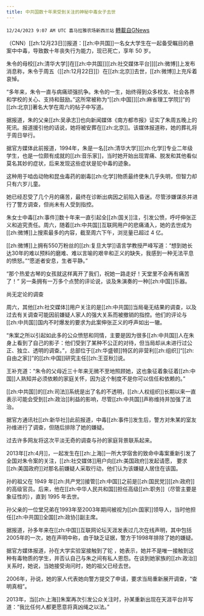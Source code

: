 ```yaml
---
title: 中共国数十年来受到关注的神秘中毒女子去世
---
```

`12/24/2023 9:07 AM UTC 喜马拉雅农场新西兰站` [轉載自GNews](https://gnews.org/articles/2146289)


 （CNN）[[zh:12月23日]]报道：[[zh:中共国]]一名女大学生在一起备受瞩目的悬案中中毒，导致数十年丧失行为能力，现已死亡，享年 50 岁。 

朱令的母校[[zh:清华大学]]在[[zh:中共国]][[zh:社交媒体平台]][[zh:微博]]上发布消息称，朱令于周五（[[zh:12月22日]]）在[[zh:北京]]去世，[[zh:微博]]上充斥着哀悼。 

“多年来，朱令一直与病痛顽强抗争。朱令的一生，始终得到众多校友、社会各界和学校的关心、支持和鼓励。”这所常被称为“[[zh:中国]][[zh:麻省理工学院]]”的[[zh:北京]]著名大学在周六的帖子中写道。 

据报道，朱的父亲[[zh:吴承志]]也向新闻媒体《南方都市报》证实了朱周五晚上的死讯。报道援引他的话说，她将被安葬在[[zh:北京]]。该媒体报道称，她的葬礼将于周日举行。 

据官方媒体此前报道，1994年，朱是一名[[zh:清华大学]][[zh:化学]]专业二年级学生，也是一位颇有成就的[[zh:音乐家]]，当时她开始出现胃痛、脱发和其他看似莫名其妙的症状，后来发现这些症状是铊中毒的迹象。 

这种用于啮齿动物和昆虫毒药的剧毒[[zh:化学]]物质最终使朱几乎失明，但智力却只有六岁儿童。 

她已经忍受了几个月的痛苦，最终在诊断出病因之前陷入昏迷。尽管涉嫌谋杀并进行了警方调查，但尚未有人受到指控。 

朱女士中毒[[zh:事件]]数十年来一直引起全[[zh:国关]]注，引发公愤，呼吁伸张正义和追究责任。周六，随着[[zh:中共国]]互联网用户的悲痛涌入，她的去世成为[[zh:微博]]上搜索最多的内容，截至周六下午，浏览量已超过 4 亿。 

[[zh:微博]]上拥有550万粉丝的[[zh:复旦大学]]语言学教授严峰写道：“想到她长达30年的难以预料的磨难、难以言喻的艰辛和正义的缺失，我感到一种无法平息的愤怒。”“愿逝者安息，生者平静。” 

“那个热爱古琴的女孩就这样离开了我们，祝她一路走好！天堂里不会再有痛苦了！” 另一条拥有一万多个点赞的评论说，谈及朱演奏的一种[[zh:中国]]乐器。 

尚无定论的调查 

周六，其他[[zh:社交媒体]]用户关注的是[[zh:中共国]]当局毫无结果的调查，以及过去有关调查可能因前嫌疑人家人的强大关系而被撤销的指控。他们的评论与[[zh:中共国]]国内不时爆发的要求为此案伸张正义的呼声如出一辙。 

“朱案之所以引起如此多的公众愤怒和同情，主要是因为很多[[zh:中共国]]人在朱身上看到了自己的影子：他们受到了某种不公正的对待，但当局却从未进行过公正、独立、透明的调查。”，总部位于[[zh:华盛顿]]特区的非营利[[zh:组织]]“[[zh:自由之家]]”的[[zh:中国]]研究主任[[zh:王亚秋]]说。 

王补充道：“朱令的父母近三十年来无微不至地照顾她，这也象征着象征着[[zh:中国]]人熟知并必须依赖的家庭关怀，因为这个制度不是你可以信任和依赖的。” 

[[zh:中共国]]的[[zh:司法]]系统是出了名的不透明，[[zh:人权组织]]长期以来一直表示可能会受到[[zh:政治]]利益的影响，尽管[[zh:中共国]]声称维持并加强了法治。 

据官方通讯社[[zh:新华社]]此前报道，中毒[[zh:事件]]发生后，警方对朱某的室友孙维进行了调查，但随后排除了她的嫌疑。 

过去许多网友将这次平淡无奇的调查与孙的家庭背景联系起来。 

2013年[[zh:4月]]，一起发生在[[zh:上海]]一所大学宿舍的致命中毒案重新引发了全国对朱令案的关注，[[zh:社交媒体]]用户向[[zh:美国政府]]发起请愿， 要求[[zh:美国政府]]对那名前嫌疑人采取行动，他们认为该嫌疑人居住在该国。 

孙的祖父在 1949 年[[zh:共产党]]接管[[zh:中国]]之前是[[zh:国民党]][[zh:政府]]的高级官员。后来，他在[[zh:中华人民共和国]]担任高级[[zh:职务]]（尽管主要是象征性的），直到 1995 年去世。 

孙父亲的一位堂兄弟在1993年至2003年期间被视为[[zh:国家]]领导人，当时他担任[[zh:中共国]]全国[[zh:政协]]副主席。 

 据报道，孙多年来在[[zh:中国]]互联网论坛天涯发表过几次在线声明，其中包括2005年的一次，她在声明中称，由于缺乏证据，警方于1998年排除了她的嫌疑。 

据官方媒体报道，孙在大学实验室接触到了铊 ，她表示，她并不是唯一接触到这种有毒物质的学生，并否认自己与朱之间有私人恩怨。在谈到她家族的[[zh:政治]]关系时，她说，当她接受询问时，她的祖父已经去世。 

2006年，孙说，她的家人代表她向警方提交了申请，要求当局重新展开调查，“查明真相”。  

2013年，当[[zh:上海]]朱案再次引发公众关注时，孙某重新出现在天涯平台并写道：“我比任何人都更愿意将真凶绳之以法。”
